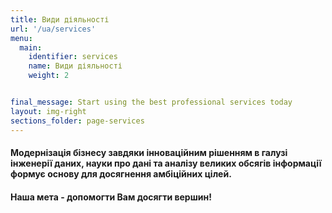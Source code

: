 ```yaml
---
title: Види діяльності
url: '/ua/services'
menu:
  main:
    identifier: services
    name: Види діяльності
    weight: 2


final_message: Start using the best professional services today
layout: img-right
sections_folder: page-services
---
```

#### Модернізація бізнесу завдяки інноваційним рішенням в галузі інженерії даних, науки про дані та аналізу великих обсягів інформації формує основу для досягнення амбіційних цілей.
#### Наша мета - допомогти Вам досягти вершин!